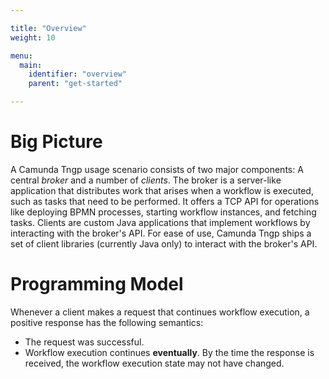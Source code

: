 ```yaml
---

title: "Overview"
weight: 10

menu:
  main:
    identifier: "overview"
    parent: "get-started"

---
```



# Big Picture

A Camunda Tngp usage scenario consists of two major components: A central *broker* and a number of *clients*. The broker is a server-like application that distributes work that arises when a workflow is executed, such as tasks that need to be performed. It offers a TCP API for operations like deploying BPMN processes, starting workflow instances, and fetching tasks. Clients are custom Java applications that implement workflows by interacting with the broker's API. For ease of use, Camunda Tngp ships a set of client libraries (currently Java only) to interact with the broker's API.

# Programming Model

Whenever a client makes a request that continues workflow execution, a positive response has the following semantics:

* The request was successful.
* Workflow execution continues **eventually**. By the time the response is received, the workflow execution state may not have changed.